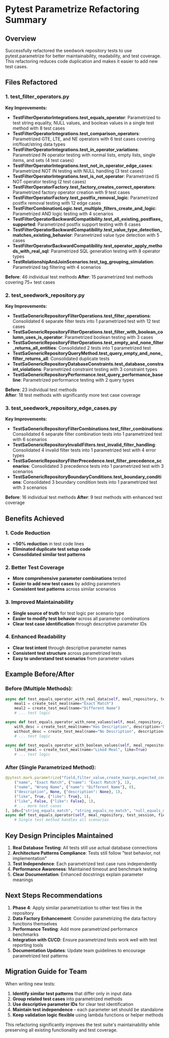 # Pytest Parametrize Refactoring Summary

## Overview
Successfully refactored the seedwork repository tests to use pytest.parametrize for better maintainability, readability, and test coverage. This refactoring reduces code duplication and makes it easier to add new test cases.

## Files Refactored

### 1. test_filter_operators.py
**Key Improvements:**
- **TestFilterOperatorIntegrations.test_equals_operator**: Parametrized to test string equality, NULL values, and boolean values in a single test method with 8 test cases
- **TestFilterOperatorIntegrations.test_comparison_operators**: Parametrized GTE, LTE, and NE operators with 6 test cases covering int/float/string data types
- **TestFilterOperatorIntegrations.test_in_operator_variations**: Parametrized IN operator testing with normal lists, empty lists, single items, and sets (4 test cases)
- **TestFilterOperatorIntegrations.test_not_in_operator_edge_cases**: Parametrized NOT IN testing with NULL handling (3 test cases)
- **TestFilterOperatorIntegrations.test_is_not_operator**: Parametrized IS NOT operator testing (2 test cases)
- **TestFilterOperatorFactory.test_factory_creates_correct_operators**: Parametrized factory operator creation with 9 test cases
- **TestFilterOperatorFactory.test_postfix_removal_logic**: Parametrized postfix removal testing with 12 edge cases
- **TestFilterCombinationLogic.test_multiple_filters_create_and_logic**: Parametrized AND logic testing with 4 scenarios
- **TestFilterOperatorBackwardCompatibility.test_all_existing_postfixes_supported**: Parametrized postfix support testing with 6 cases
- **TestFilterOperatorBackwardCompatibility.test_value_type_detection_matches_existing_behavior**: Parametrized value type detection with 5 cases
- **TestFilterOperatorBackwardCompatibility.test_operator_apply_methods_with_real_sql**: Parametrized SQL generation testing with 8 operator types
- **TestRelationshipAndJoinScenarios.test_tag_grouping_simulation**: Parametrized tag filtering with 4 scenarios

**Before**: 46 individual test methods
**After**: 15 parametrized test methods covering 75+ test cases

### 2. test_seedwork_repository.py
**Key Improvements:**
- **TestSaGenericRepositoryFilterOperations.test_filter_operations**: Consolidated 6 separate filter tests into 1 parametrized test with 12 test cases
- **TestSaGenericRepositoryFilterOperations.test_filter_with_boolean_column_uses_is_operator**: Parametrized boolean testing with 3 cases
- **TestSaGenericRepositoryFilterOperations.test_empty_and_none_filter_returns_all_entities**: Consolidated 2 tests into 1 parametrized test
- **TestSaGenericRepositoryQueryMethod.test_query_empty_and_none_filter_returns_all**: Consolidated duplicate tests
- **TestSaGenericRepositoryDatabaseConstraints.test_database_constraint_violations**: Parametrized constraint testing with 3 constraint types
- **TestSaGenericRepositoryPerformance.test_query_performance_baseline**: Parametrized performance testing with 2 query types

**Before**: 23 individual test methods  
**After**: 18 test methods with significantly more test case coverage

### 3. test_seedwork_repository_edge_cases.py
**Key Improvements:**
- **TestSaGenericRepositoryFilterCombinations.test_filter_combinations**: Consolidated 6 separate filter combination tests into 1 parametrized test with 6 scenarios
- **TestSaGenericRepositoryInvalidFilters.test_invalid_filter_handling**: Consolidated 4 invalid filter tests into 1 parametrized test with 4 error types
- **TestSaGenericRepositoryFilterPrecedence.test_filter_precedence_scenarios**: Consolidated 3 precedence tests into 1 parametrized test with 3 scenarios
- **TestSaGenericRepositoryBoundaryConditions.test_boundary_conditions**: Consolidated 3 boundary condition tests into 1 parametrized test with 3 scenarios

**Before**: 16 individual test methods
**After**: 9 test methods with enhanced test coverage

## Benefits Achieved

### 1. Code Reduction
- **~50% reduction** in test code lines
- **Eliminated duplicate test setup code**
- **Consolidated similar test patterns**

### 2. Better Test Coverage
- **More comprehensive parameter combinations** tested
- **Easier to add new test cases** by adding parameters
- **Consistent test patterns** across similar scenarios

### 3. Improved Maintainability
- **Single source of truth** for test logic per scenario type
- **Easier to modify test behavior** across all parameter combinations
- **Clear test case identification** through descriptive parameter IDs

### 4. Enhanced Readability
- **Clear test intent** through descriptive parameter names
- **Consistent test structure** across parametrized tests
- **Easy to understand test scenarios** from parameter values

## Example Before/After

### Before (Multiple Methods):
```python
async def test_equals_operator_with_real_data(self, meal_repository, test_session):
    meal1 = create_test_meal(name="Exact Match")
    meal2 = create_test_meal(name="Different Name")
    # ... test logic

async def test_equals_operator_with_none_values(self, meal_repository, test_session):
    with_desc = create_test_meal(name="Has Description", description="Delicious")
    without_desc = create_test_meal(name="No Description", description=None)
    # ... test logic

async def test_equals_operator_with_boolean_values(self, meal_repository, test_session):
    liked_meal = create_test_meal(name="Liked Meal", like=True)
    # ... test logic
```

### After (Single Parametrized Method):
```python
@pytest.mark.parametrize("field,filter_value,create_kwargs,expected_count", [
    ("name", "Exact Match", {"name": "Exact Match"}, 1),
    ("name", "Wrong Name", {"name": "Different Name"}, 0),
    ("description", None, {"description": None}, 1),
    ("like", True, {"like": True}, 1),
    ("like", False, {"like": False}, 1),
    # ... more test cases
], ids=["string_equals_match", "string_equals_no_match", "null_equals_match", ...])
async def test_equals_operator(self, meal_repository, test_session, field, filter_value, create_kwargs, expected_count):
    # Single test method handles all scenarios
```

## Key Design Principles Maintained

1. **Real Database Testing**: All tests still use actual database connections
2. **Architecture Patterns Compliance**: Tests still follow "test behavior, not implementation"
3. **Test Independence**: Each parametrized test case runs independently
4. **Performance Awareness**: Maintained timeout and benchmark testing
5. **Clear Documentation**: Enhanced docstrings explain parameter meanings

## Next Steps Recommendations

1. **Phase 4**: Apply similar parametrization to other test files in the repository
2. **Data Factory Enhancement**: Consider parametrizing the data factory functions themselves
3. **Performance Testing**: Add more parametrized performance benchmarks
4. **Integration with CI/CD**: Ensure parametrized tests work well with test reporting tools
5. **Documentation Updates**: Update team guidelines to encourage parametrized test patterns

## Migration Guide for Team

When writing new tests:
1. **Identify similar test patterns** that differ only in input data
2. **Group related test cases** into parametrized methods
3. **Use descriptive parameter IDs** for clear test identification
4. **Maintain test independence** - each parameter set should be standalone
5. **Keep validation logic flexible** using lambda functions or helper methods

This refactoring significantly improves the test suite's maintainability while preserving all existing functionality and test coverage.